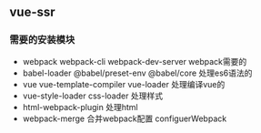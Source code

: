 ## vue-ssr

### 需要的安装模块
- webpack webpack-cli webpack-dev-server webpack需要的
- babel-loader @babel/preset-env  @babel/core 处理es6语法的
- vue vue-template-compiler vue-loader 处理编译vue的
- vue-style-loader css-loader 处理样式
- html-webpack-plugin 处理html
- webpack-merge  合并webpack配置 configuerWebpack